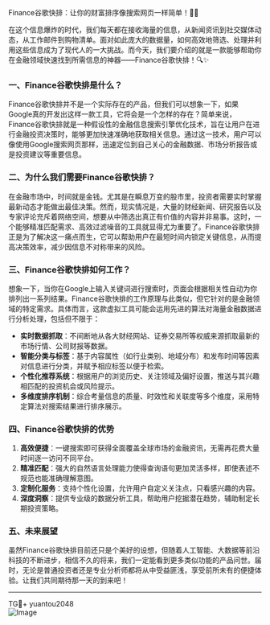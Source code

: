 Finance谷歌快排：让你的财富排序像搜索网页一样简单！💸🚀

在这个信息爆炸的时代，我们每天都在接收海量的信息，从新闻资讯到社交媒体动态，从工作邮件到购物清单。面对如此庞大的数据量，如何高效地筛选、处理并利用这些信息成为了现代人的一大挑战。而今天，我们要介绍的就是一款能够帮助你在金融领域快速找到所需信息的神器——Finance谷歌快排！🔍✨

### 一、Finance谷歌快排是什么？

Finance谷歌快排并不是一个实际存在的产品，但我们可以想象一下，如果Google真的开发出这样一款工具，它将会是一个怎样的存在？简单来说，Finance谷歌快排就是一种假设性的金融信息搜索引擎优化技术，旨在让用户在进行金融投资决策时，能够更加快速准确地获取相关信息。通过这一技术，用户可以像使用Google搜索网页那样，迅速定位到自己关心的金融数据、市场分析报告或是投资建议等重要信息。

### 二、为什么我们需要Finance谷歌快排？

在金融市场中，时间就是金钱。尤其是在瞬息万变的股市里，投资者需要实时掌握最新动态才能做出最佳决策。然而，现实情况是，大量的财经新闻、研究报告以及专家评论充斥着网络空间，想要从中筛选出真正有价值的内容并非易事。这时，一个能够精准匹配需求、高效过滤噪音的工具就显得尤为重要了。Finance谷歌快排正是为了解决这一痛点而生，它可以帮助用户在最短时间内锁定关键信息，从而提高决策效率，减少因信息不对称带来的风险。

### 三、Finance谷歌快排如何工作？

想象一下，当你在Google上输入关键词进行搜索时，页面会根据相关性自动为你排列出一系列结果。Finance谷歌快排的工作原理与此类似，但它针对的是金融领域的特定需求。具体而言，这款虚拟工具可能会运用先进的算法对海量金融数据进行分析处理，包括但不限于：

- **实时数据抓取**：不间断地从各大财经网站、证券交易所等权威来源抓取最新的市场行情、公司财报等数据。
- **智能分类与标签**：基于内容属性（如行业类别、地域分布）和发布时间等因素对信息进行分类，并赋予相应标签以便于检索。
- **个性化推荐系统**：根据用户的浏览历史、关注领域及偏好设置，推送与其兴趣相匹配的投资机会或风险提示。
- **多维度排序机制**：综合考量信息的质量、时效性和关联度等多个维度，采用特定算法对搜索结果进行排序展示。

### 四、Finance谷歌快排的优势

1. **高效便捷**：一键搜索即可获得全面覆盖全球市场的金融资讯，无需再花费大量时间逐一访问不同平台。
2. **精准匹配**：强大的自然语言处理能力使得查询语句更加灵活多样，即使表述不规范也能准确理解意图。
3. **定制化服务**：支持个性化设置，允许用户自定义关注点，只看感兴趣的内容。
4. **深度洞察**：提供专业级的数据分析工具，帮助用户挖掘潜在趋势，辅助制定长期投资策略。

### 五、未来展望

虽然Finance谷歌快排目前还只是个美好的设想，但随着人工智能、大数据等前沿科技的不断进步，相信不久的将来，我们一定能看到更多类似功能的产品问世。届时，无论是普通投资者还是专业分析师都将从中受益匪浅，享受前所未有的便捷体验。让我们共同期待那一天的到来吧！

---

TG💪+ yuantou2048  
![Image](https://github.com/user-attachments/assets/42a5a4a5-fea9-4a1d-8aa0-73e57e430cca)